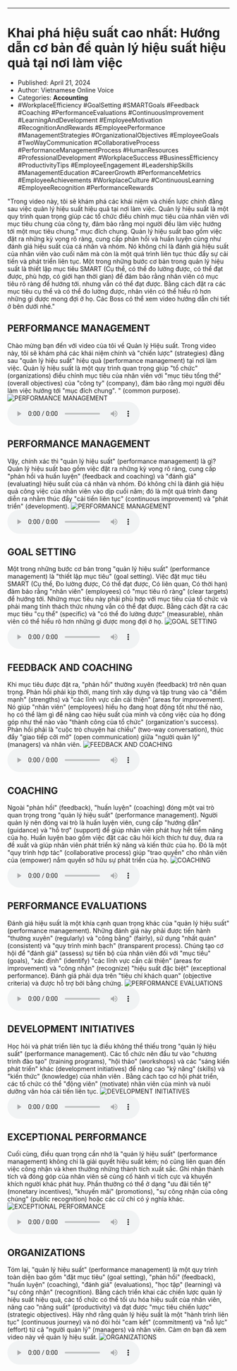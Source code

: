 
---

# Khai phá hiệu suất cao nhất: Hướng dẫn cơ bản để quản lý hiệu suất hiệu quả tại nơi làm việc

- Published: April 21, 2024
- Author: Vietnamese Online Voice
- Categories: **Accounting**
- #WorkplaceEfficiency #GoalSetting #SMARTGoals #Feedback #Coaching #PerformanceEvaluations #ContinuousImprovement #LearningAndDevelopment #EmployeeMotivation #RecognitionAndRewards #EmployeePerformance #ManagementStrategies #OrganizationalObjectives #EmployeeGoals #TwoWayCommunication #CollaborativeProcess #PerformanceManagementProcess #HumanResources #ProfessionalDevelopment #WorkplaceSuccess #BusinessEfficiency #ProductivityTips #EmployeeEngagement #LeadershipSkills #ManagementEducation #CareerGrowth #PerformanceMetrics #EmployeeAchievements #WorkplaceCulture #ContinuousLearning #EmployeeRecognition #PerformanceRewards

"Trong video này, tôi sẽ khám phá các khái niệm và chiến lược chính đằng sau việc quản lý hiệu suất hiệu quả tại nơi làm việc. Quản lý hiệu suất là một quy trình quan trọng giúp các tổ chức điều chỉnh mục tiêu của nhân viên với mục tiêu chung của công ty, đảm bảo rằng mọi người đều làm việc hướng tới một mục tiêu chung." mục đích chung. Quản lý hiệu suất bao gồm việc đặt ra những kỳ vọng rõ ràng, cung cấp phản hồi và huấn luyện cũng như đánh giá hiệu suất của cá nhân và nhóm. Nó không chỉ là đánh giá hiệu suất của nhân viên vào cuối năm mà còn là một quá trình liên tục thúc đẩy sự cải tiến và phát triển liên tục. Một trong những bước cơ bản trong quản lý hiệu suất là thiết lập mục tiêu SMART (Cụ thể, có thể đo lường được, có thể đạt được, phù hợp, có giới hạn thời gian) để đảm bảo rằng nhân viên có mục tiêu rõ ràng để hướng tới. nhưng vẫn có thể đạt được. Bằng cách đặt ra các mục tiêu cụ thể và có thể đo lường được, nhân viên có thể hiểu rõ hơn những gì được mong đợi ở họ. Các Boss có thể xem video hướng dẫn chi tiết ở bên dưới nhé."


## PERFORMANCE MANAGEMENT

Chào mừng bạn đến với video của tôi về Quản lý Hiệu suất. Trong video này, tôi sẽ khám phá các khái niệm chính và "chiến lược" (strategies) đằng sau "quản lý hiệu suất" hiệu quả (performance management) tại nơi làm việc. Quản lý hiệu suất là một quy trình quan trọng giúp "tổ chức" (organizations) điều chỉnh mục tiêu của nhân viên với "mục tiêu tổng thể" (overall objectives) của "công ty" (company), đảm bảo rằng mọi người đều làm việc hướng tới "mục đích chung". " (common purpose).
![PERFORMANCE MANAGEMENT](https://http-archiver-apis-production-80.schnworks.com/storage/images/transitions/2024-04-21/transition-8863380279-Montserrat-Black-004895.jpg)
<audio controls>
    <source src="https://http-archiver-apis-production-80.schnworks.com/storage/audio/file-30524420062.mp3" type="audio/mpeg">
</audio>



## PERFORMANCE MANAGEMENT

Vậy, chính xác thì "quản lý hiệu suất" (performance management) là gì? Quản lý hiệu suất bao gồm việc đặt ra những kỳ vọng rõ ràng, cung cấp "phản hồi và huấn luyện" (feedback and coaching) và "đánh giá" (evaluating) hiệu suất của cá nhân và nhóm. Đó không chỉ là đánh giá hiệu quả công việc của nhân viên vào dịp cuối năm; đó là một quá trình đang diễn ra nhằm thúc đẩy "cải tiến liên tục" (continuous improvement) và "phát triển" (development).
![PERFORMANCE MANAGEMENT](https://http-archiver-apis-production-80.schnworks.com/storage/images/transitions/2024-04-21/transition--26539949801-Montserrat-Black-673AB7.jpg)
<audio controls>
    <source src="https://http-archiver-apis-production-80.schnworks.com/storage/audio/file-18547899909.mp3" type="audio/mpeg">
</audio>



## GOAL SETTING

Một trong những bước cơ bản trong "quản lý hiệu suất" (performance management) là "thiết lập mục tiêu" (goal setting). Việc đặt mục tiêu SMART (Cụ thể, Đo lường được, Có thể đạt được, Có liên quan, Có thời hạn) đảm bảo rằng "nhân viên" (employees) có "mục tiêu rõ ràng" (clear targets) để hướng tới. Những mục tiêu này phải phù hợp với mục tiêu của tổ chức và phải mang tính thách thức nhưng vẫn có thể đạt được. Bằng cách đặt ra các mục tiêu "cụ thể" (specific) và "có thể đo lường được" (measurable), nhân viên có thể hiểu rõ hơn những gì được mong đợi ở họ.
![GOAL SETTING](https://http-archiver-apis-production-80.schnworks.com/storage/images/transitions/2024-04-21/transition-41155541286-Montserrat-Medium-512DA8.jpg)
<audio controls>
    <source src="https://http-archiver-apis-production-80.schnworks.com/storage/audio/file-125754734.mp3" type="audio/mpeg">
</audio>



## FEEDBACK AND COACHING

Khi mục tiêu được đặt ra, "phản hồi" thường xuyên (feedback) trở nên quan trọng. Phản hồi phải kịp thời, mang tính xây dựng và tập trung vào cả "điểm mạnh" (strengths) và "các lĩnh vực cần cải thiện" (areas for improvement). Nó giúp "nhân viên" (employees) hiểu họ đang hoạt động tốt như thế nào, họ có thể làm gì để nâng cao hiệu suất của mình và công việc của họ đóng góp như thế nào vào "thành công của tổ chức" (organization's success). Phản hồi phải là "cuộc trò chuyện hai chiều" (two-way conversation), thúc đẩy "giao tiếp cởi mở" (open communication) giữa "người quản lý" (managers) và nhân viên.
![FEEDBACK AND COACHING](https://http-archiver-apis-production-80.schnworks.com/storage/images/transitions/2024-04-21/transition--7389065181-Montserrat-Black-1A237E.jpg)
<audio controls>
    <source src="https://http-archiver-apis-production-80.schnworks.com/storage/audio/file-22132317279.mp3" type="audio/mpeg">
</audio>



## COACHING

Ngoài "phản hồi" (feedback), "huấn luyện" (coaching) đóng một vai trò quan trọng trong "quản lý hiệu suất" (performance management). Người quản lý nên đóng vai trò là huấn luyện viên, cung cấp "hướng dẫn" (guidance) và "hỗ trợ" (support) để giúp nhân viên phát huy hết tiềm năng của họ. Huấn luyện bao gồm việc đặt các câu hỏi kích thích tư duy, đưa ra đề xuất và giúp nhân viên phát triển kỹ năng và kiến ​​thức của họ. Đó là một "quy trình hợp tác" (collaborative process) giúp "trao quyền" cho nhân viên của (empower) nắm quyền sở hữu sự phát triển của họ.
![COACHING](https://http-archiver-apis-production-80.schnworks.com/storage/images/transitions/2024-04-21/transition-42619636850-Montserrat-SemiBold-673AB7.jpg)
<audio controls>
    <source src="https://http-archiver-apis-production-80.schnworks.com/storage/audio/file-11063391105.mp3" type="audio/mpeg">
</audio>



## PERFORMANCE EVALUATIONS

Đánh giá hiệu suất là một khía cạnh quan trọng khác của "quản lý hiệu suất" (performance management). Những đánh giá này phải được tiến hành "thường xuyên" (regularly) và "công bằng" (fairly), sử dụng "nhất quán" (consistent) và "quy trình minh bạch" (transparent process). Chúng tạo cơ hội để "đánh giá" (assess) sự tiến bộ của nhân viên đối với "mục tiêu" (goals), "xác định" (identify) "các lĩnh vực cần cải thiện" (areas for improvement) và "công nhận" (recognize) "hiệu suất đặc biệt" (exceptional performance). Đánh giá phải dựa trên "tiêu chí khách quan" (objective criteria) và được hỗ trợ bởi bằng chứng.
![PERFORMANCE EVALUATIONS](https://http-archiver-apis-production-80.schnworks.com/storage/images/transitions/2024-04-21/transition--29475390410-Montserrat-Bold-4A148C.jpg)
<audio controls>
    <source src="https://http-archiver-apis-production-80.schnworks.com/storage/audio/file-16545403108.mp3" type="audio/mpeg">
</audio>



## DEVELOPMENT INITIATIVES

Học hỏi và phát triển liên tục là điều không thể thiếu trong "quản lý hiệu suất" (performance management). Các tổ chức nên đầu tư vào "chương trình đào tạo" (training programs), "hội thảo" (workshops) và các "sáng kiến ​​phát triển" khác (development initiatives) để nâng cao "kỹ năng" (skills) và "kiến thức" (knowledge) của nhân viên . Bằng cách tạo cơ hội phát triển, các tổ chức có thể "động viên" (motivate) nhân viên của mình và nuôi dưỡng văn hóa cải tiến liên tục.
![DEVELOPMENT INITIATIVES](https://http-archiver-apis-production-80.schnworks.com/storage/images/transitions/2024-04-21/transition-29421975030-Montserrat-ExtraBold-1A237E.jpg)
<audio controls>
    <source src="https://http-archiver-apis-production-80.schnworks.com/storage/audio/file-22205831123.mp3" type="audio/mpeg">
</audio>



## EXCEPTIONAL PERFORMANCE

Cuối cùng, điều quan trọng cần nhớ là "quản lý hiệu suất" (performance management) không chỉ là giải quyết hiệu suất kém; nó cũng liên quan đến việc công nhận và khen thưởng những thành tích xuất sắc. Ghi nhận thành tích và đóng góp của nhân viên sẽ củng cố hành vi tích cực và khuyến khích người khác phát huy. Phần thưởng có thể ở dạng "ưu đãi tiền tệ" (monetary incentives), "khuyến mãi" (promotions), "sự công nhận của công chúng" (public recognition) hoặc các cử chỉ có ý nghĩa khác.
![EXCEPTIONAL PERFORMANCE](https://http-archiver-apis-production-80.schnworks.com/storage/images/transitions/2024-04-21/transition-3525983111-Montserrat-Thin-004895.jpg)
<audio controls>
    <source src="https://http-archiver-apis-production-80.schnworks.com/storage/audio/file-12635969372.mp3" type="audio/mpeg">
</audio>



## ORGANIZATIONS

Tóm lại, "quản lý hiệu suất" (performance management) là một quy trình toàn diện bao gồm "đặt mục tiêu" (goal setting), "phản hồi" (feedback), "huấn luyện" (coaching), "đánh giá" (evaluations), "học tập" (learning) và "sự công nhận" (recognition). Bằng cách triển khai các chiến lược quản lý hiệu suất hiệu quả, các tổ chức có thể tối ưu hóa hiệu suất của nhân viên, nâng cao "năng suất" (productivity) và đạt được "mục tiêu chiến lược" (strategic objectives). Hãy nhớ rằng quản lý hiệu suất là một "hành trình liên tục" (continuous journey) và nó đòi hỏi "cam kết" (commitment) và "nỗ lực" (effort) từ cả "người quản lý" (managers) và nhân viên. Cảm ơn bạn đã xem video này về quản lý hiệu suất.
![ORGANIZATIONS](https://http-archiver-apis-production-80.schnworks.com/storage/images/transitions/2024-04-21/transition--32925891809-Montserrat-Medium-4A148C.jpg)
<audio controls>
    <source src="https://http-archiver-apis-production-80.schnworks.com/storage/audio/file-3636808513.mp3" type="audio/mpeg">
</audio>

